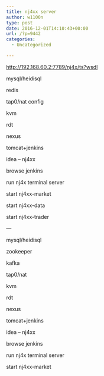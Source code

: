 ```yaml
---
title: nj4xx server
author: w1100n
type: post
date: 2016-12-01T14:10:43+00:00
url: /?p=9442
categories:
  - Uncategorized

---
```

http://192.168.60.2:7789/nj4x/ts?wsdl

mysql/heidisql
  
redis

tap0/nat config

kvm

rdt

nexus

tomcat+jenkins

idea – nj4xx

browse jenkins

run nj4x terminal server

start nj4xx-market
  
start nj4xx-data
  
start nj4xx-trader

—

mysql/heidisql

zookeeper

kafka

tap0/nat

kvm

rdt

nexus

tomcat+jenkins

idea – nj4xx

browse jenkins

run nj4x terminal server

start nj4xx-market